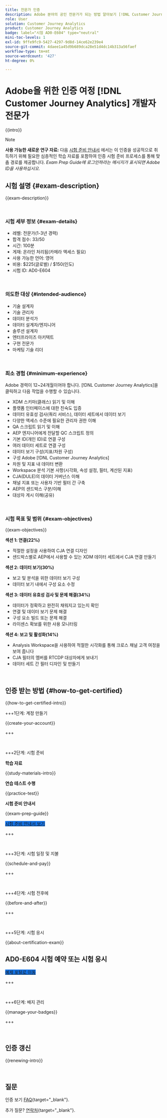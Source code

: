 ```yaml
---
title: 전문가 인증
description: Adobe 분야의 공인 전문가가 되는 방법 알아보기 [!DNL Customer Journey Analytics]
role: User
solution: Customer Journey Analytics
product: Customer Journey Analytics
badge: label="시험 AD0-E604" type="neutral"
mini-toc-levels: 1
exl-id: 9ffe9fc9-5427-4297-9d8d-14ce62e239e4
source-git-commit: 4daee1a45d9b689dca28e51d4dc14b313a56faef
workflow-type: tm+mt
source-wordcount: '427'
ht-degree: 0%

---
```


# Adobe을 위한 인증 여정 [!DNL Customer Journey Analytics] 개발자 전문가

{{intro}}

>[!NOTE]
>
>**사용 가능한 새로운 연구 자료:** 다음 [시험 준비 안내서](https://app.rockinfo.com/courses/playScorm/376) 에서는 이 인증을 성공적으로 취득하기 위해 필요한 심층적인 학습 자료를 포함하여 인증 시험 준비 프로세스를 통해 맞춤 경로를 제공합니다. _Exam Prep Guide에 로그인하라는 메시지가 표시되면 Adobe ID을 사용하십시오._

## 시험 설명 {#exam-description}

{{exam-description}}

<br>

### 시험 세부 정보 {#exam-details}

* 레벨: 전문가(1-3년 경력)
* 합격 점수: 33/50
* 시간: 100분
* 게재: 온라인 처리됨(카메라 액세스 필요)
* 사용 가능한 언어: 영어
* 비용: $225(글로벌) / $150(인도)
* 시험 ID: AD0-E604

<br>

### 의도한 대상 {#intended-audience}

* 기술 설계자
* 기술 관리자
* 데이터 분석가
* 데이터 설계자/엔지니어
* 솔루션 설계자
* 엔터프라이즈 아키텍트
* 구현 전문가
* 마케팅 기술 리더

<br>

### 최소 경험 {#minimum-experience}

Adobe 경력이 12~24개월이어야 합니다. [!DNL Customer Journey Analytics]을 클릭하고 다음 작업을 수행할 수 있습니다.

* XDM 스키마(클래스) 읽기 및 이해
* 플랫폼 인터페이스에 대한 친숙도 입증
* 데이터 유효성 검사(쿼리 서비스), 데이터 세트에서 데이터 보기
* 다양한 액세스 수준에 필요한 관리자 권한 이해
* QA 스크립트 읽기 및 이해
* AEP 엔지니어에게 전달할 QC 스크립트 정의
* 기본 ID(개인 ID)로 연결 구성
* 여러 데이터 세트로 연결 구성
* 데이터 보기 구성(지표/차원 구성)
* 구성 Adobe [!DNL Customer Journey Analytics]
* 차원 및 지표 내 데이터 변환
* Workspace 분석 기본 사항(시각화, 속성 설정, 필터, 계산된 지표)
* CJA(DULE)의 데이터 거버넌스 이해
* 채널 지표 또는 사용자 기반 필터 간 구축
* AEP의 샌드박스 구분/이해
* 대상자 게시 이해(공유)

<br>

### 시험 목표 및 범위 {#exam-objectives}

{{exam-objectives}}

**섹션 1: 연결(22%)**

* 적절한 설정을 사용하여 CJA 연결 디자인
* 샌드박스별로 AEP에서 사용할 수 있는 XDM 데이터 세트에서 CJA 연결 만들기

**섹션 2: 데이터 보기(30%)**

* 보고 및 분석을 위한 데이터 보기 구성
* 데이터 보기 내에서 구성 요소 수정

**섹션 3: 데이터 유효성 검사 및 문제 해결(34%)**

* 데이터가 정확하고 완전히 채워지고 있는지 확인
* 연결 및 데이터 보기 문제 해결
* 구성 요소 빌드 또는 문제 해결
* 라이센스 확보를 위한 사용 모니터링

**섹션 4: 보고 및 활성화(14%)**

* Analysis Workspace을 사용하여 적절한 시각화를 통해 크로스 채널 고객 여정을 보여 줍니다
* CJA 필터의 멤버를 RTCDP 대상자에게 보내기
* 데이터 세트 간 필터 디자인 및 만들기

<br>

## 인증 받는 방법 {#how-to-get-certified}

{{how-to-get-certified-intro}}

+++1단계: 계정 만들기

{{create-your-account}}

+++

<br>

+++2단계: 시험 준비

**학습 자료**

{{study-materials-intro}}

**연습 테스트 수행**

{{practice-test}}

**시험 준비 안내서**

{{exam-prep-guide}}

<a href="https://app.rockinfo.com/courses/playScorm/376" target="_blank" class="spectrum-Button spectrum-Button--fill spectrum-Button--accent spectrum-Button--sizeM is-margin-bottom-big-big at-element-click-tracking" style="background-color:#1473E6">

<span class="spectrum-Button-label has-no-wrap">
   시험 준비 안내서 보기
</span>
</a>

+++

<br>

+++3단계: 시험 일정 및 지불

{{schedule-and-pay}}

+++

<br>

+++4단계: 시험 전후에

{{before-and-after}}

+++

<br>

+++5단계: 시험 응시

{{about-certification-exam}}

## AD0-E604 시험 예약 또는 시험 응시

<a href="https://www.certmetrics.com/adobe/candidate/examity_sso.aspx?eid=AD0-E604" target="_blank" class="spectrum-Button spectrum-Button--fill spectrum-Button--accent spectrum-Button--sizeM is-margin-bottom-big-big at-element-click-tracking" style="background-color:#1473E6">

<span class="spectrum-Button-label has-no-wrap">
   예제 포털로 이동
</span>
</a>

+++

<br>

+++6단계: 배지 관리

{{manage-your-badges}}

+++

<br>

## 인증 갱신

{{renewing-intro}}

<br>

## 질문

인증 보기 [FAQ](https://experienceleague.adobe.com/docs/certification/certification/faq.html){target="_blank"}.

추가 질문? [연락처](mailto:certif@adobe.com){target="_blank"}.
